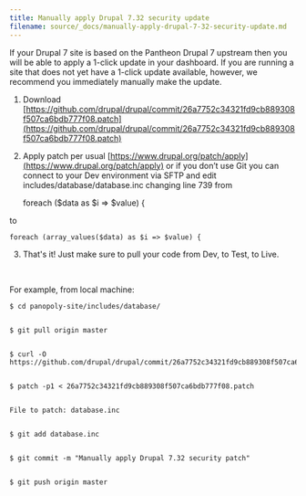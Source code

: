 ```yaml
---
title: Manually apply Drupal 7.32 security update
filename: source/_docs/manually-apply-drupal-7-32-security-update.md
---
```


If your Drupal 7 site is based on the Pantheon Drupal 7 upstream then you will be able to apply a 1-click update in your dashboard. If you are running a site that does not yet have a 1-click update available, however, we recommend you immediately manually make the update.

1. Download [https://github.com/drupal/drupal/commit/26a7752c34321fd9cb889308f507ca6bdb777f08.patch](https://github.com/drupal/drupal/commit/26a7752c34321fd9cb889308f507ca6bdb777f08.patch)
2. Apply patch per usual [https://www.drupal.org/patch/apply](https://www.drupal.org/patch/apply) or if you don’t use Git you can connect to your Dev environment via SFTP and edit includes/database/database.inc changing line 739 from

    foreach ($data as $i => $value) {

to

    foreach (array_values($data) as $i => $value) {

3. That's it! Just make sure to pull your code from Dev, to Test, to Live.
 

For example, from local machine:

    $ cd panopoly-site/includes/database/


    $ git pull origin master


    $ curl -O https://github.com/drupal/drupal/commit/26a7752c34321fd9cb889308f507ca6bdb777f08.patch


    $ patch -p1 < 26a7752c34321fd9cb889308f507ca6bdb777f08.patch


    File to patch: database.inc


    $ git add database.inc


    $ git commit -m "Manually apply Drupal 7.32 security patch"


    $ git push origin master

 

